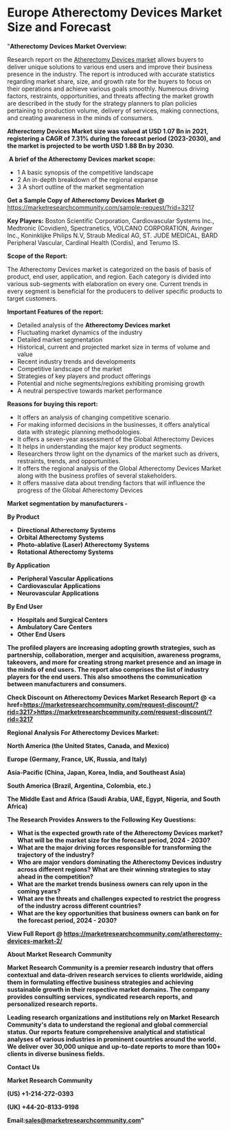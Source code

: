 # Europe Atherectomy Devices Market Size and Forecast
"<strong>Atherectomy Devices Market Overview:</strong>

Research report on the <a href=https://marketresearchcommunity.com/atherectomy-devices-market-2/>Atherectomy Devices market</a> allows buyers to deliver unique solutions to various end users and improve their business presence in the industry. The report is introduced with accurate statistics regarding market share, size, and growth rate for the buyers to focus on their operations and achieve various goals smoothly. Numerous driving factors, restraints, opportunities, and threats affecting the market growth are described in the study for the strategy planners to plan policies pertaining to production volume, delivery of services, making connections, and creating awareness in the minds of consumers.

<strong>Atherectomy Devices Market size was valued at USD 1.07 Bn in 2021, registering a CAGR of 7.31% during the forecast period (2023-2030), and the market is projected to be worth USD 1.88 Bn by 2030.</strong>

 <Strong>A brief of the Atherectomy Devices market scope:</Strong>
<ul>
 <li>1  A basic synopsis of the competitive landscape</li>
 <li>2  An in-depth breakdown of the regional expanse</li>
 <li>3  A short outline of the market segmentation</li>
</ul>
<strong>Get a Sample Copy of Atherectomy Devices Market @ </b></strong><a href=https://marketresearchcommunity.com/sample-request/?rid=3217><u>https://marketresearchcommunity.com/sample-request/?rid=3217</u></a>

<strong>Key Players:</strong> 
Boston Scientific Corporation, Cardiovascular Systems Inc., Medtronic (Covidien), Spectranetics, VOLCANO CORPORATION, Avinger Inc., Koninklijke Philips N.V, Straub Medical AG, ST. JUDE MEDICAL, BARD Peripheral Vascular, Cardinal Health (Cordis), and Terumo IS.

<strong>Scope of the Report:</strong>

The Atherectomy Devices market is categorized on the basis of basis of product, end user, application, and region. Each category is divided into various sub-segments with elaboration on every one. Current trends in every segment is beneficial for the producers to deliver specific products to target customers.

<strong><b>Important Features of the report:</b></strong>
<ul>
  <li>Detailed analysis of the <strong><b>Atherectomy Devices </b></strong><strong><b>market</b></strong></li>
  <li>Fluctuating market dynamics of the industry</li>
  <li>Detailed market segmentation</li>
  <li>Historical, current and projected market size in terms of volume and value</li>
  <li>Recent industry trends and developments</li>
  <li>Competitive landscape of the market</li>
  <li>Strategies of key players and product offerings</li>
  <li>Potential and niche segments/regions exhibiting promising growth</li>
  <li>A neutral perspective towards market performance</li>
</ul>
<strong><b>Reasons for buying this report:</b></strong>
<ul>
  <li>It offers an analysis of changing competitive scenario.</li>
  <li>For making informed decisions in the businesses, it offers analytical data with strategic planning methodologies.</li>
  <li>It offers a seven-year assessment of the Global Atherectomy Devices</li>
  <li>It helps in understanding the major key product segments.</li>
  <li>Researchers throw light on the dynamics of the market such as drivers, restraints, trends, and opportunities.</li>
  <li>It offers the regional analysis of the Global Atherectomy Devices Market along with the business profiles of several stakeholders.</li>
  <li>It offers massive data about trending factors that will influence the progress of the Global Atherectomy Devices</li>
</ul>

<strong>Market segmentation by manufacturers -</strong>


<strong><strong>By Product</strong></h4>
<ul>
 	<li>Directional Atherectomy Systems</li>
 	<li>Orbital Atherectomy Systems</li>
 	<li>Photo-ablative (Laser) Atherectomy Systems</li>
 	<li>Rotational Atherectomy Systems</li>
</ul>
<strong><strong>By Application</strong></h4>
<ul>
 	<li>Peripheral Vascular Applications</li>
 	<li>Cardiovascular Applications</li>
 	<li>Neurovascular Applications</li>
</ul>
<strong><strong>By End User</strong></h4>
<ul>
 	<li>Hospitals and Surgical Centers</li>
 	<li>Ambulatory Care Centers</li>
 	<li>Other End Users</li>
</ul>

The profiled players are increasing adopting growth strategies, such as partnership, collaboration, merger and acquisition, awareness programs, takeovers, and more for creating strong market presence and an image in the minds of end users. The report also comprises the list of industry players for the end users. This also smoothens the communication between manufacturers and consumers.

<strong><b>Check Discount on Atherectomy Devices Market Research Report @ </b></strong><a href=https://marketresearchcommunity.com/request-discount/?rid=3217><u>https://marketresearchcommunity.com/request-discount/?rid=3217</u></a>

<strong>Regional Analysis For Atherectomy Devices Market:</strong>

<strong>North America</strong> (the United States, Canada, and Mexico)

<strong>Europe</strong> (Germany, France, UK, Russia, and Italy)

<strong>Asia-Pacific</strong> (China, Japan, Korea, India, and Southeast Asia)

<strong>South America</strong> (Brazil, Argentina, Colombia, etc.)

<strong>The Middle East and Africa</strong> (Saudi Arabia, UAE, Egypt, Nigeria, and South Africa)

<strong>The Research Provides Answers to the Following Key Questions:</strong>
<ul>
 	<li>What is the expected growth rate of the Atherectomy Devices market? What will be the market size for the forecast period, 2024 - 2030?</li>
 	<li>What are the major driving forces responsible for transforming the trajectory of the industry?</li>
 	<li>Who are major vendors dominating the Atherectomy Devices industry across different regions? What are their winning strategies to stay ahead in the competition?</li>
 	<li>What are the market trends business owners can rely upon in the coming years?</li>
 	<li>What are the threats and challenges expected to restrict the progress of the industry across different countries?</li>
 	<li>What are the key opportunities that business owners can bank on for the forecast period, 2024 - 2030?</li>
</ul>

<strong>View Full Report @</strong> <a href=https://marketresearchcommunity.com/atherectomy-devices-market-2/>https://marketresearchcommunity.com/atherectomy-devices-market-2/</a>

<strong>About Market Research Community</strong>

Market Research Community is a premier research industry that offers contextual and data-driven research services to clients worldwide, aiding them in formulating effective business strategies and achieving sustainable growth in their respective market domains. The company provides consulting services, syndicated research reports, and personalized research reports.

Leading research organizations and institutions rely on Market Research Community's data to understand the regional and global commercial status. Our reports feature comprehensive analytical and statistical analyses of various industries in prominent countries around the world. We deliver over 30,000 unique and up-to-date reports to more than 100+ clients in diverse business fields.

<strong>Contact Us</strong>

<strong>Market Research Community</strong>

(US) +1-214-272-0393

(UK) +44-20-8133-9198

<strong>Email:</strong>sales@marketresearchcommunity.com"
